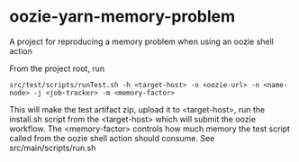 oozie-yarn-memory-problem
=========================

A project for reproducing a memory problem when using an oozie shell action

From the project root, run

```
src/test/scripts/runTest.sh -h <target-host> -o <oozie-url> -n <name-node> -j <job-tracker> -m <memory-factor>
```

This will make the test artifact zip, upload it to \<target-host\>, run the install.sh script from the \<target-host\> which
will submit the oozie workflow. The \<memory-factor\> controls how much memory the test script called from the oozie shell action
should consume. See src/main/scripts/run.sh


